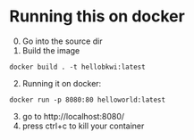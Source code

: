 # Running this on docker
0. Go into the source dir
1. Build the image
```
docker build . -t hellobkwi:latest
```
2. Running it on docker:
```
docker run -p 8080:80 helloworld:latest
```
3. go to http://localhost:8080/
4. press ctrl+c to kill your container

